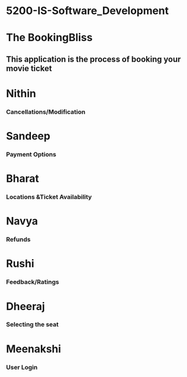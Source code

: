 # 5200-IS-Software_Development
# The BookingBliss
## This application is the process of booking your movie ticket
# Nithin
### Cancellations/Modification
# Sandeep
### Payment Options
# Bharat
### Locations &Ticket Availability
# Navya
### Refunds
# Rushi
### Feedback/Ratings
# Dheeraj
### Selecting the seat
# Meenakshi
### User Login


